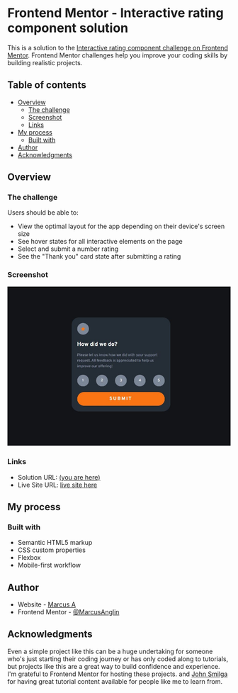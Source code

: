# Frontend Mentor - Interactive rating component solution

This is a solution to the [Interactive rating component challenge on Frontend Mentor](https://www.frontendmentor.io/challenges/interactive-rating-component-koxpeBUmI). Frontend Mentor challenges help you improve your coding skills by building realistic projects.

## Table of contents

- [Overview](#overview)
  - [The challenge](#the-challenge)
  - [Screenshot](#screenshot)
  - [Links](#links)
- [My process](#my-process)
  - [Built with](#built-with)
- [Author](#author)
- [Acknowledgments](#acknowledgments)

## Overview

### The challenge

Users should be able to:

- View the optimal layout for the app depending on their device's screen size
- See hover states for all interactive elements on the page
- Select and submit a number rating
- See the "Thank you" card state after submitting a rating

### Screenshot

![](./images/screenshot.jpg)

### Links

- Solution URL: [(you are here)](https://github.com/MarcusAnglin/Frontend-Mentor_Interactive-rating-component)
- Live Site URL: [live site here](https://marcusanglin.github.io/Frontend-Mentor_Interactive-rating-component/)

## My process

### Built with

- Semantic HTML5 markup
- CSS custom properties
- Flexbox
- Mobile-first workflow

## Author

- Website - [Marcus A](https://github.com/MarcusAnglin)
- Frontend Mentor - [@MarcusAnglin](https://www.frontendmentor.io/profile/MarcusAnglin)

## Acknowledgments

Even a simple project like this can be a huge undertaking for someone who's just starting their coding journey or has only coded along to tutorials, but projects like this are a great way to build confidence and experience. I'm grateful to Frontend Mentor for hosting these projects. and [John Smilga](https://www.johnsmilga.com/) for having great tutorial content available for people like me to learn from.

